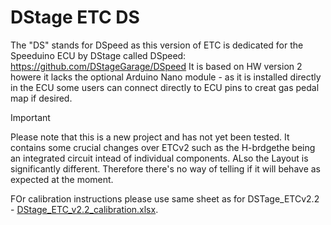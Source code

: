 # DStage ETC DS
The "DS" stands for DSpeed as this version of ETC is dedicated for the Speeduino ECU by DStage called DSpeed: https://github.com/DStageGarage/DSpeed
It is based on HW version 2 howere it lacks the optional Arduino Nano module - as it is installed directly in the ECU some users can connect directly to ECU pins to creat gas pedal map if desired.

> [!IMPORTANT]
> Please note that this is a new project and has not yet been tested. It contains some crucial changes over ETCv2 such as the H-brdgethe being an integrated circuit intead of individual components. ALso the Layout is significantly different. Therefore there's no way of telling if it will behave as expected at the moment.

FOr calibration instructions please use same sheet as for DSTage_ETCv2.2 - [DStage_ETC_v2.2_calibration.xlsx](https://github.com/DStageGarage/ElectronicThrottleController/blob/main/ETC%20v2/v2.2/DStage_ETC_v2.2_calibration.xlsx).
